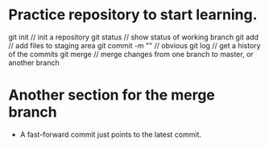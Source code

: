 # Practice repository to start learning.

git init // init a repository
git status // show status of working branch
git add // add files to staging area
git commit -m "<message>" // obvious
git log // get a history of the commits
git merge // merge changes from one branch to master, or another branch

# Another section for the merge branch
- A fast-forward commit just points to the latest commit.
